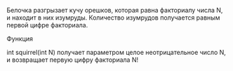 Белочка разгрызает кучу орешков, которая равна факториалу числа N, и находит в них изумруды. Количество изумрудов получается равным первой цифре факториала.

Функция

int squirrel(int N) 
получает параметром целое неотрицательное число N, и возвращает первую цифру факториала N!
